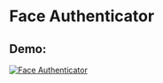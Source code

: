 # Face Authenticator

## Demo:
[![Face Authenticator](https://img.youtube.com/vi/MEG7AOumJts/0.jpg)](https://www.youtube.com/watch?v=MEG7AOumJts)
